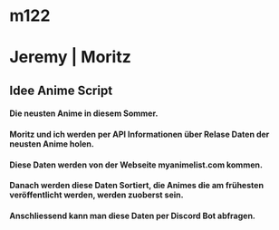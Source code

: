 # m122 <br>
# Jeremy | Moritz <br>

## Idee Anime Script 
#### Die neusten Anime in diesem Sommer. <br>
#### Moritz und ich werden per API Informationen über Relase Daten der neusten Anime holen. <br>
#### Diese Daten werden von der Webseite myanimelist.com kommen. <br>
#### Danach werden diese Daten Sortiert, die Animes die am frühesten veröffentlicht werden, werden zuoberst sein.<br>
#### Anschliessend kann man diese Daten per Discord Bot abfragen. <br>

